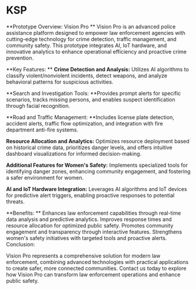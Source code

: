 # KSP

**Prototype Overview: Vision Pro
**
Vision Pro is an advanced police assistance platform designed to empower law enforcement agencies with cutting-edge technology for crime detection, traffic management, and community safety. This prototype integrates AI, IoT hardware, and innovative analytics to enhance operational efficiency and proactive crime prevention.

**Key Features:
**
**Crime Detection and Analysis:** Utilizes AI algorithms to classify violent/nonviolent incidents, detect weapons, and analyze behavioral patterns for suspicious activities.

**Search and Investigation Tools: **Provides prompt alerts for specific scenarios, tracks missing persons, and enables suspect identification through facial recognition.

**Road and Traffic Management: **Includes license plate detection, accident alerts, traffic flow optimization, and integration with fire department anti-fire systems.

**Resource Allocation and Analytics:** Optimizes resource deployment based on historical crime data, prioritizes danger levels, and offers intuitive dashboard visualizations for informed decision-making.

**Additional Features for Women's Safety:** Implements specialized tools for identifying danger zones, enhancing community engagement, and fostering a safer environment for women.

**AI and IoT Hardware Integration:** Leverages AI algorithms and IoT devices for predictive alert triggers, enabling proactive responses to potential threats.

**Benefits:
**
Enhances law enforcement capabilities through real-time data analysis and predictive analytics.
Improves response times and resource allocation for optimized public safety.
Promotes community engagement and transparency through interactive features.
Strengthens women's safety initiatives with targeted tools and proactive alerts.
Conclusion:

Vision Pro represents a comprehensive solution for modern law enforcement, combining advanced technologies with practical applications to create safer, more connected communities. Contact us today to explore how Vision Pro can transform law enforcement operations and enhance public safety.
